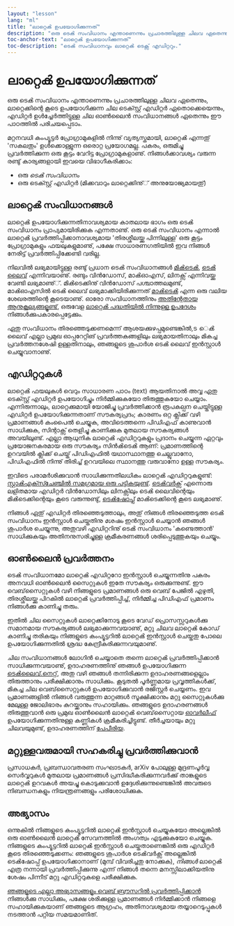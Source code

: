 ```yaml
---
layout: "lesson"
lang: "ml"
title: "ലാറ്റെൿ ഉപയോഗിക്കുന്നത്"
description: "ഒരു ടെൿ സംവിധാനം എന്താണെന്നും പ്രചാരത്തിലുള്ള ചിലവ ഏതെന്നും, ലാറ്റെക്കിന്റെ കൂടെ ഉപയോഗിക്കുന്ന ചില ടെക്സ്റ്റ് എഡിറ്റർ ഏതൊക്കെയെന്നും, എഡിറ്റർ ഉള്‍ച്ചേര്‍ത്തിട്ടുള്ള ചില ഓണ്‍ലൈൻ സംവിധാനങ്ങൾ ഏതെന്നും ഈ പാഠത്തിൽ പരിചയപ്പെടാം."
toc-anchor-text: "ലാറ്റെൿ ഉപയോഗിക്കുന്നത്"
toc-description: "ടെൿ സംവിധാനവും ലാറ്റെൿ ടെക്സ് എഡിറ്ററും."
---
```


# ലാറ്റെൿ ഉപയോഗിക്കുന്നത്

<span
  class="summary">ഒരു ടെൿ സംവിധാനം എന്താണെന്നും പ്രചാരത്തിലുള്ള ചിലവ ഏതെന്നും, ലാറ്റെക്കിന്റെ കൂടെ ഉപയോഗിക്കുന്ന ചില ടെക്സ്റ്റ് എഡിറ്റർ ഏതൊക്കെയെന്നും, എഡിറ്റർ ഉള്‍ച്ചേര്‍ത്തിട്ടുള്ള ചില ഓണ്‍ലൈൻ സംവിധാനങ്ങൾ ഏതെന്നും ഈ പാഠത്തിൽ പരിചയപ്പെടാം.</span>
  
മറ്റനവധി കംപ്യൂട്ടർ പ്രോഗ്രാമുകളിൽ നിന്നു് വ്യത്യസ്തമായി, ലാറ്റെൿ എന്നതു് 'സകലതും' ഉള്‍ക്കൊള്ളുന്ന ഒരൊറ്റ പ്രയോഗമല്ല.
പകരം, ഒരുമിച്ചു പ്രവര്‍ത്തിക്കുന്ന ഒരു കൂട്ടം വേറിട്ട പ്രോഗ്രാമുകളാണു്. നിങ്ങള്‍ക്കാവശ്യം വരുന്ന രണ്ടു് കാര്യങ്ങളായി ഇവയെ വിഭാഗീകരിക്കാം:

- ഒരു _ടെൿ സംവിധാനം_
- ഒരു ടെക്സ്റ്റ് എഡിറ്റർ (മിക്കവാറും ലാറ്റെക്കിനു്് അനുയോജ്യമായതു്)

## ലാറ്റെൿ സംവിധാനങ്ങൾ
ലാറ്റെൿ ഉപയോഗിക്കുന്നതിനാവശ്യമായ കാതലായ ഭാഗം ഒരു ടെൿ സംവിധാനം പ്രാപ്യമായിരിക്കുക എന്നതാണു്.
ഒരു ടെൿ സംവിധാനം എന്നാൽ ലാറ്റെൿ പ്രവര്‍ത്തിപ്പിക്കാനാവശ്യമായ 'തിരശ്ശീലയ്ക്കു പിന്നിലുള്ള' ഒരു കൂട്ടം പ്രോഗ്രാമുകളും ഫയലുകളുമാണു്,
പക്ഷേ സാധാരണഗതിയിൽ ഇവ നിങ്ങൾ നേരിട്ട് പ്രവര്‍ത്തിപ്പിക്കേണ്ടി വരില്ല.

നിലവിൽ ലഭ്യമായിട്ടുള്ള രണ്ടു് പ്രധാന ടെൿ സംവിധാനങ്ങൾ [മിൿടെൿ](https://miktex.org/), [ടെൿ ലൈവ്](https://tug.org/texlive)
എന്നിവയാണു്. രണ്ടും വിന്‍ഡോസ്, മാൿഓഎസ്, ലിനക്സ് എന്നിവയ്ക്കു വേണ്ടി ലഭ്യമാണു്്. മിൿടെക്കിനു് വിന്‍ഡോസ് പശ്ചാത്തലമുണ്ട്,
മാൿഓഎസിൽ ടെൿ ലൈവ് ലഭ്യമാക്കിയിരിക്കുന്നത് [മാൿടെൿ](http://www.tug.org/mactex/) എന്ന ഒരു വലിയ ശേഖരത്തിന്റെ
കൂടെയാണു്. ഓരോ സംവിധാനത്തിനും [അതിന്റേതായ ആനുകൂല്യങ്ങളൂണ്ട്](https://tex.stackexchange.com/questions/20036),
ഒരുവേള [ലാറ്റെൿ പദ്ധതിയിൽ നിന്നുള്ള ഉപദേശം](https://www.latex-project.org/get/) നിങ്ങള്‍ക്കുപകാരപ്പെട്ടേക്കും.

ഏതു സംവിധാനം തിരഞ്ഞെടുക്കണമെന്ന് ആശയക്കുഴപ്പമുണ്ടെങ്കിൽ,ട െൿ ലൈവ് എല്ലാ പ്രമുഖ ഓപ്പറേറ്റിങ് പ്രവര്‍ത്തകങ്ങളിലും
ലഭ്യമായതിനാലും മികച്ച പ്രവര്‍ത്തനശേഷി ഉള്ളതിനാലും, ഞങ്ങളുടെ ശുപാര്‍ശ ടെൿ ലൈവ് ഇന്‍സ്റ്റാൾ ചെയ്യുവാനാണു്.

## എഡിറ്ററുകൾ

ലാറ്റെൿ ഫയലുകൾ വെറും സാധാരണ പാഠം (text) ആയതിനാൽ അവ്വ ഏതു ടെക്സ്റ്റ് എഡിറ്റർ ഉപയോഗിച്ചും നിര്‍മ്മിക്കുകയോ
തിരുത്തുകയോ ചെയ്യാം. എന്നിരുന്നാലും, ലാറ്റെക്കുമായി യോജിച്ചു പ്രവര്‍ത്തിക്കാൻ രൂപകല്പന ചെയ്തിട്ടുള്ള എഡിറ്റർ
ഉപയോഗിക്കുന്നതാണ് സൗകര്യപ്രദം; കാരണം ഒറ്റ ക്ലിക്ക് വഴി പ്രമാണങ്ങൾ കംപൈൽ ചെയ്യുക, അവിടെത്തന്നെ
പിഡിഎഫ് കാണുവാൻ സാധിക്കുക, സിന്റാക്സ് തെളിച്ചു കാണിക്കുക മുതലായ സൗകര്യങ്ങൾ അവയിലുണ്ട്.
എല്ലാ ആധുനിക ലാറ്റെൿ എഡിറ്ററുകളും പ്രദാനം ചെയ്യുന്ന ഏറ്റവും പ്രയോജനകരമായ ഒരു സൗകര്യം സിന്‍ൿടെൿ
ആണ്: പ്രമാണത്തിന്റെ ഉറവയിൽ ക്ലിക്ക് ചെയ്ത് പിഡിഎഫിൽ യഥാസ്ഥാനത്തു ചെല്ലുവാനോ, പിഡിഎഫിൽ നിന്നു്
തിരിച്ച് ഉറവയിലെ സ്ഥാനത്തു വരുവാനോ ഉള്ള സൗകര്യം.

ഇവിടെ പരാമര്‍ശിക്കുവാൻ സാധിക്കുന്നതിലധികം ലാറ്റെൿ എഡിറ്ററുകളുണ്ട്: [സ്റ്റാൿഎക്സ്ചേഞ്ചിൽ സമഗ്രമായ ഒരു
പട്ടികയുണ്ട്](https://tex.stackexchange.com/questions/339/latex-editors-ides).
[ടെൿവര്‍ക്സ്](https://tug.org/texworks) എന്നൊരു ലളിതമായ എഡിറ്റർ വിന്‍ഡോസിലും ലിനക്സിലും
ടെൿ ലൈവിന്റെയും മിൿടെക്കിന്റെയും കൂടെ വരുന്നുണ്ടു്, [ടെൿഷോപ്പ്](https://pages.uoregon.edu/koch/texshop/)
മാൿടെക്കിന്റെ കൂടെ ലഭ്യമാണു്.

<p 
  class="hint">നിങ്ങൾ ഏതു് എഡിറ്റർ തിരഞ്ഞെടുത്താലും, അതു് നിങ്ങള്‍ തിരഞ്ഞെടുത്ത ടെൿ സംവിധാനം ഇന്‍സ്റ്റാൾ
  ചെയ്തതിനു <i>ശേഷം</i> ഇന്‍സ്റ്റാൾ ചെയ്യാൻ ഞങ്ങൾ ശുപാര്‍ശ ചെയ്യുന്നു, അതുവഴി എഡിറ്ററിനു് ടെൿ സംവിധാനം
  'കണ്ടെത്താൻ' സാധിക്കുകയും അതിനനുസരിച്ചുള്ള ക്രമീകരണങ്ങൾ ശരിപ്പെടുത്തുകയും ചെയ്യും.
  </p>

## ഓണ്‍ലൈൻ പ്രവര്‍ത്തനം

ടെൿ സംവിധാനമോ ലാറ്റെൿ എഡിറ്ററോ ഇന്‍സ്റ്റാൾ ചെയ്യുന്നതിനു പകരം അനവധി ഓണ്‍ലൈൻ സൈറ്റുകൾ ഇതേ
സൗകര്യം ഒരുക്കുന്നുണ്ട്. ഈ വെബ്‌സൈറ്റുകൾ വഴി നിങ്ങളുടെ പ്രമാണങ്ങൾ ഒരു വെബ് പേജിൽ എഴുതി, തിരശ്ശീലയ്ക്കു
പിറകിൽ ലാറ്റെൿ പ്രവര്‍ത്തിപ്പിച്ച്, നിര്‍മ്മിച്ച പിഡിഎഫ് പ്രമാണം നിങ്ങള്‍ക്കു കാണിച്ചു തരും.

ഇതിൽ ചില സൈറ്റുകൾ ലാറ്റെക്കിനോടു കൂടെ വേഡ് പ്രൊസസ്സറുകള്‍ക്കു സമാനമായ സൗകര്യങ്ങൾ ലഭ്യമാക്കുന്നവയാണു്,
മറ്റു ചിലവ ലാറ്റെൿ കോഡ് കാണിച്ചു തരികയും നിങ്ങളുടെ കംപ്യൂട്ടറിൽ ലാറ്റെൿ ഇന്‍സ്റ്റാൾ ചെയ്തതു പോലെ ഉപയോഗിക്കുന്നതിൽ
ശ്രദ്ധ കേന്ദ്രീകരിക്കുന്നവയുമാണു്.

ചില സംവിധാനങ്ങൾ ലോഗിൻ ചെയ്യാതെ തന്നെ ലാറ്റെൿ പ്രവര്‍ത്തിപ്പിക്കാൻ സാധിക്കുന്നവയാണു്, ഉദാഹരണത്തിനു് ഞങ്ങൾ ഉപയോഗിക്കുന്ന
[ടെൿലൈവ്.നെറ്റ്](https://texlive.net), അതു വഴി ഞങ്ങൾ തന്നിരിക്കുന്ന ഉദാഹരണങ്ങളെല്ലാം തിരുത്താനും പരീക്ഷിക്കാനും സാധിക്കും.
കൂടുതൽ പൂര്‍ണ്ണമായ പ്രവൃത്തികള്‍ക്ക്, മികച്ച ചില വെബ്‌സൈറ്റുകൾ ഉപയോഗിക്കുവാൻ രജിസ്റ്റർ ചെയ്യണം. ഇവ പ്രമാണങ്ങളിൽ നിങ്ങൾ
വരുത്തുന്ന മാറ്റങ്ങൾ സൂക്ഷിക്കാനും മറ്റു സൈറ്റുകള്‍ക്കു മേലുള്ള ജോലിഭാരം കുറയ്ക്കാനും സഹായിക്കും. ഞങ്ങളുടെ ഉദാഹരണങ്ങൾ തിരുത്തുവാൻ
ഒരു പ്രമുഖ ഓണ്‍ലൈൻ ലാറ്റെൿ വെബ്‌സൈറ്റായ [ഓവര്‍ലീഫ്](https://www.overleaf.com) ഉപയോഗിക്കുന്നതിനുള്ള കണ്ണികൾ ക്രമീകരിച്ചിട്ടുണ്ട്.
തീര്‍ച്ചയായും മറ്റു ചിലവയുമുണ്ട്, ഉദാഹരണത്തിന് [പേപീരിയ](https://papeeria.com/).

## മറ്റുള്ളവരുമായി സഹകരിച്ചു പ്രവര്‍ത്തിക്കുവാൻ

പ്രസാധകർ, പ്രബന്ധാവതരണ സംഘാടകർ, arXiv പോലുള്ള മുദ്രണപൂര്‍വ്വ സെര്‍വ്വറുകൾ മുതലായ പ്രമാണങ്ങൾ പ്രസിദ്ധീകരിക്കുന്നവര്‍ക്കു്
താങ്കളുടെ ലാറ്റെൿ ഉറവകൾ അയച്ചു കൊടുക്കുവാൻ ഉദ്ദേശിക്കുന്നുണ്ടെങ്കിൽ അവരുടെ നിബന്ധനകളും നിയന്ത്രണങ്ങളും പരിശോധിക്കുക.

## അഭ്യാസം

ഒന്നുകിൽ നിങ്ങളുടെ കംപ്യൂട്ടറിൽ ലാറ്റെൿ ഇന്‍സ്റ്റാൾ ചെയ്യുകയോ അല്ലെങ്കിൽ ഒരു ഓണ്‍ലൈൻ ലാറ്റെൿ സേവനത്തിൽ അംഗത്വം
എടുക്കുകയോ ചെയ്യുക. നിങ്ങളുടെ കംപ്യൂട്ടറിൽ ലാറ്റെൿ ഇന്‍സ്റ്റാൾ ചെയ്തതാണെങ്കിൽ ഒരു എഡിറ്റർ കൂടെ തിരഞ്ഞെടുക്കണം: ഞങ്ങളുടെ
ശുപാര്‍ശ ടെൿവര്‍ക്സ് അല്ലെങ്കിൽ ടെൿഷോപ്പ് ഉപയോഗിക്കാനാണ് (മുമ്പ് വിവരിച്ചതു നോക്കുക), _നിങ്ങള്‍_ ലാറ്റെൿ എത്ര നന്നായി
പ്രവര്‍ത്തിപ്പിക്കുന്നു എന്ന് നിങ്ങൾ തന്നെ മനസ്സിലാക്കിയതിനു ശേഷം പിന്നീട് മറ്റു എഡിറ്ററുകളെ പരീക്ഷിക്കുക.

[ഞങ്ങളുടെ എല്ലാ അഭ്യാസങ്ങളും വെബ് ബ്രൗസറിൽ പ്രവര്‍ത്തിപ്പിക്കാൻ](help.md) നിങ്ങള്‍ക്കു സാധിക്കും, പക്ഷേ ശരിക്കുള്ള പ്രമാണങ്ങൾ
നിര്‍മ്മിക്കാൻ നിങ്ങളെ സഹായിക്കുകയാണ് ഞങ്ങളുടെ ആഗ്രഹം, അതിനാവശ്യമായ തയ്യാറെടുപ്പുകൾ നടത്താൻ പറ്റിയ സമയമാണിത്.
